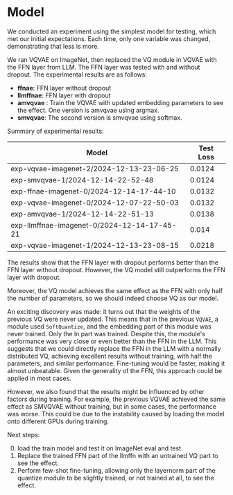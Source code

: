# Model

We conducted an experiment using the simplest model for testing, which met our initial expectations. Each time, only one variable was changed, demonstrating that less is more.

We ran VQVAE on ImageNet, then replaced the VQ module in VQVAE with the FFN layer from LLM. The FFN layer was tested with and without dropout. The experimental results are as follows:

- **ffnae**: FFN layer without dropout
- **llmffnae**: FFN layer with dropout
- **amvqvae** : Train the VQVAE with updated embedding parameters to see the effect. One version is amvqvae using argmax.
- **smvqvae**: The second version is smvqvae using softmax.

Summary of experimental results:

| Model                          | Test Loss |
|--------------------------------|-----------|
| exp-vqvae-imagenet-2/2024-12-13-23-06-25 | 0.0124    |
| exp-smvqvae-1/2024-12-14-22-52-48        | 0.0124    |
| exp-ffnae-imagenet-0/2024-12-14-17-44-10 | 0.0132    |
| exp-vqvae-imagenet-0/2024-12-07-22-50-03 | 0.0132    |
| exp-amvqvae-1/2024-12-14-22-51-13        | 0.0138    |
| exp-llmffnae-imagenet-0/2024-12-14-17-45-21 | 0.014     |
| exp-vqvae-imagenet-1/2024-12-13-23-08-15 | 0.0218    |

The results show that the FFN layer with dropout performs better than the FFN layer without dropout. However, the VQ model still outperforms the FFN layer with dropout.

Moreover, the VQ model achieves the same effect as the FFN with only half the number of parameters, so we should indeed choose VQ as our model.

An exciting discovery was made: it turns out that the weights of the previous VQ were never updated. This means that in the previous `VQVAE`, a module used `SoftQuantize`, and the embedding part of this module was never trained. Only the ln part was trained. Despite this, the module's performance was very close or even better than the FFN in the LLM. This suggests that we could directly replace the FFN in the LLM with a normally distributed VQ, achieving excellent results without training, with half the parameters, and similar performance. Fine-tuning would be faster, making it almost unbeatable. Given the generality of the FFN, this approach could be applied in most cases.

However, we also found that the results might be influenced by other factors during training. For example, the previous VQVAE achieved the same effect as SMVQVAE without training, but in some cases, the performance was worse. This could be due to the instability caused by loading the model onto different GPUs during training.

Next steps:

0. load the train model and test it on ImageNet eval and test.
1. Replace the trained FFN part of the llmffn with an untrained VQ part to see the effect.
2. Perform few-shot fine-tuning, allowing only the layernorm part of the quantize module to be slightly trained, or not trained at all, to see the effect.
